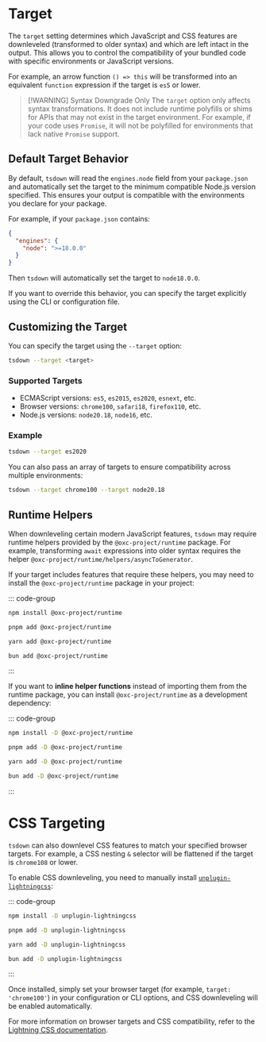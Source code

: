 # Target

The `target` setting determines which JavaScript and CSS features are downleveled (transformed to older syntax) and which are left intact in the output. This allows you to control the compatibility of your bundled code with specific environments or JavaScript versions.

For example, an arrow function `() => this` will be transformed into an equivalent `function` expression if the target is `es5` or lower.

> [!WARNING] Syntax Downgrade Only
> The `target` option only affects syntax transformations. It does not include runtime polyfills or shims for APIs that may not exist in the target environment. For example, if your code uses `Promise`, it will not be polyfilled for environments that lack native `Promise` support.

## Default Target Behavior

By default, `tsdown` will read the `engines.node` field from your `package.json` and automatically set the target to the minimum compatible Node.js version specified. This ensures your output is compatible with the environments you declare for your package.

For example, if your `package.json` contains:

```json
{
  "engines": {
    "node": ">=18.0.0"
  }
}
```

Then `tsdown` will automatically set the target to `node18.0.0`.

If you want to override this behavior, you can specify the target explicitly using the CLI or configuration file.

## Customizing the Target

You can specify the target using the `--target` option:

```bash
tsdown --target <target>
```

### Supported Targets

- ECMAScript versions: `es5`, `es2015`, `es2020`, `esnext`, etc.
- Browser versions: `chrome100`, `safari18`, `firefox110`, etc.
- Node.js versions: `node20.18`, `node16`, etc.

### Example

```bash
tsdown --target es2020
```

You can also pass an array of targets to ensure compatibility across multiple environments:

```bash
tsdown --target chrome100 --target node20.18
```

## Runtime Helpers

When downleveling certain modern JavaScript features, `tsdown` may require runtime helpers provided by the `@oxc-project/runtime` package. For example, transforming `await` expressions into older syntax requires the helper `@oxc-project/runtime/helpers/asyncToGenerator`.

If your target includes features that require these helpers, you may need to install the `@oxc-project/runtime` package in your project:

::: code-group

```sh [npm]
npm install @oxc-project/runtime
```

```sh [pnpm]
pnpm add @oxc-project/runtime
```

```sh [yarn]
yarn add @oxc-project/runtime
```

```sh [bun]
bun add @oxc-project/runtime
```

:::

If you want to **inline helper functions** instead of importing them from the runtime package, you can install `@oxc-project/runtime` as a development dependency:

::: code-group

```sh [npm]
npm install -D @oxc-project/runtime
```

```sh [pnpm]
pnpm add -D @oxc-project/runtime
```

```sh [yarn]
yarn add -D @oxc-project/runtime
```

```sh [bun]
bun add -D @oxc-project/runtime
```

:::

# CSS Targeting

`tsdown` can also downlevel CSS features to match your specified browser targets. For example, a CSS nesting `&` selector will be flattened if the target is `chrome108` or lower.

To enable CSS downleveling, you need to manually install [`unplugin-lightningcss`](https://github.com/unplugin/unplugin-lightningcss):

::: code-group

```sh [npm]
npm install -D unplugin-lightningcss
```

```sh [pnpm]
pnpm add -D unplugin-lightningcss
```

```sh [yarn]
yarn add -D unplugin-lightningcss
```

```sh [bun]
bun add -D unplugin-lightningcss
```

:::

Once installed, simply set your browser target (for example, `target: 'chrome100'`) in your configuration or CLI options, and CSS downleveling will be enabled automatically.

For more information on browser targets and CSS compatibility, refer to the [Lightning CSS documentation](https://lightningcss.dev/).
